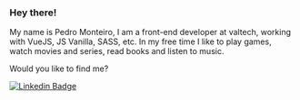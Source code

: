 ### Hey there!

My name is Pedro Monteiro, I am a front-end developer at valtech, working with VueJS, JS Vanilla, SASS, etc.
In my free time I like to play games, watch movies and series, read books and listen to music.

Would you like to find me?

[![Linkedin Badge](https://img.shields.io/badge/-LinkedIn-blue?style=flat-square&logo=Linkedin&logoColor=white&link=https://www.linkedin.com/in/pedrormonteiro/)](https://www.linkedin.com/in/felipefialho)
